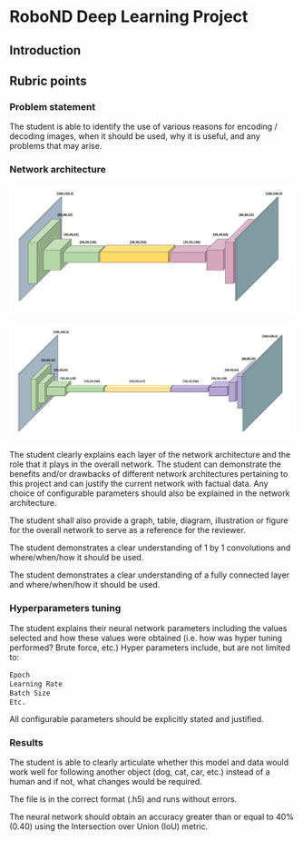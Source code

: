 # RoboND Deep Learning Project

[//]: # (Image References)

[img_fcn_architecture_1]: imgs/img_fcn_model_simple_1.png
[img_fcn_architecture_2]: imgs/img_fcn_model_simple_2.png

## Introduction

<!--TODO-->

## **Rubric points**

### **Problem statement**

<!-- RUBRIC POINT 4 -->
The student is able to identify the use of various reasons for encoding / decoding images, when it should be used, why it is useful, and any problems that may arise.

### **Network architecture**

![SIMPLE ARCHITECTURE 1][img_fcn_architecture_1]

![SIMPLE ARCHITECTURE 2][img_fcn_architecture_2]

<!-- RUBRIC POINT 1 -->
The student clearly explains each layer of the network architecture and the role that it plays in the overall network. The student can demonstrate the benefits and/or drawbacks of different network architectures pertaining to this project and can justify the current network with factual data. Any choice of configurable parameters should also be explained in the network architecture.

The student shall also provide a graph, table, diagram, illustration or figure for the overall network to serve as a reference for the reviewer.

<!-- RUBRIC POINT 3 -->
The student demonstrates a clear understanding of 1 by 1 convolutions and where/when/how it should be used.

The student demonstrates a clear understanding of a fully connected layer and where/when/how it should be used.

### **Hyperparameters tuning**

<!-- RUBRIC POINT 2 -->
The student explains their neural network parameters including the values selected and how these values were obtained (i.e. how was hyper tuning performed? Brute force, etc.) Hyper parameters include, but are not limited to:

    Epoch
    Learning Rate
    Batch Size
    Etc.

All configurable parameters should be explicitly stated and justified. 

### **Results**

<!-- RUBRIC POINT 5 -->
The student is able to clearly articulate whether this model and data would work well for following another object (dog, cat, car, etc.) instead of a human and if not, what changes would be required. 

<!-- RUBRIC POINT 6-->
The file is in the correct format (.h5) and runs without errors.

<!-- RUBRIC POINT 7 -->
The neural network should obtain an accuracy greater than or equal to 40% (0.40) using the Intersection over Union (IoU) metric.